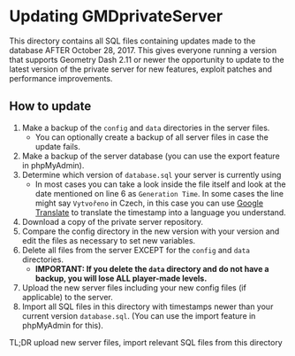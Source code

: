 # Updating GMDprivateServer
This directory contains all SQL files containing updates made to the database AFTER October 28, 2017. This gives everyone running a version that supports Geometry Dash 2.11 or newer the opportunity to update to the latest version of the private server for new features, exploit patches and performance improvements.

## How to update
1. Make a backup of the `config` and `data` directories in the server files.
	- You can optionally create a backup of all server files in case the update fails.
2. Make a backup of the server database (you can use the export feature in phpMyAdmin).
3. Determine which version of `database.sql` your server is currently using
	- In most cases you can take a look inside the file itself and look at the date mentioned on line 6 as `Generation Time`. In some cases the line might say `Vytvořeno` in Czech, in this case you can use [Google Translate](https://translate.google.com/) to translate the timestamp into a language you understand.
4. Download a copy of the private server repository.
5. Compare the config directory in the new version with your version and edit the files as necessary to set new variables.
6. Delete all files from the server EXCEPT for the `config` and `data` directories.
	- **IMPORTANT: If you delete the `data` directory and do not have a backup, you will lose ALL player-made levels.**
7. Upload the new server files including your new config files (if applicable) to the server.
8. Import all SQL files in this directory with timestamps newer than your current version `database.sql`. (You can use the import feature in phpMyAdmin for this).

 TL;DR upload new server files, import relevant SQL files from this directory